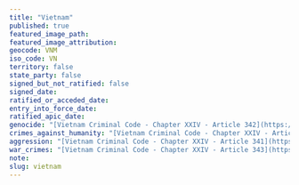 ```yaml
---
title: "Vietnam"
published: true
featured_image_path:
featured_image_attribution:
geocode: VNM
iso_code: VN
territory: false
state_party: false
signed_but_not_ratified: false
signed_date:
ratified_or_acceded_date:
entry_into_force_date:
ratified_apic_date:
genocide: "[Vietnam Criminal Code - Chapter XXIV - Article 342](https://iccdb.hrlc.net/data/doc/622/keyword/46/)"
crimes_against_humanity: "[Vietnam Criminal Code - Chapter XXIV - Article 342](https://iccdb.hrlc.net/data/doc/622/keyword/13/)"
aggression: "[Vietnam Criminal Code - Chapter XXIV - Article 341](https://iccdb.hrlc.net/data/doc/622/keyword/1/)"
war_crimes: "[Vietnam Criminal Code - Chapter XXIV - Article 343](https://iccdb.hrlc.net/data/doc/622/keyword/145/)"
note:
slug: vietnam
---
```

